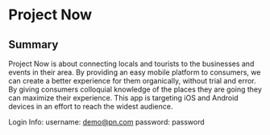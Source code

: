 # Project Now

## Summary
Project Now is about connecting locals and tourists to the businesses and events in their area. By providing an easy mobile platform to consumers, we can create a better experience for them organically, without trial and error. By giving consumers colloquial knowledge of the places they are going they can maximize their experience. This app is targeting iOS and Android devices in an effort to reach the widest audience.

Login Info:
username: demo@pn.com
password: password
